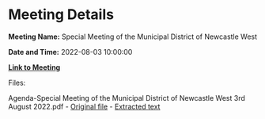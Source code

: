 # Meeting Details

**Meeting Name:** Special Meeting of the Municipal District of Newcastle West

**Date and Time:** 2022-08-03 10:00:00

**[Link to Meeting](https://www.limerick.ie/council/whats-on/special-meeting-municipal-district-newcastle-west-9)**

Files: 

Agenda-Special Meeting of the Municipal District of Newcastle West 3rd August 2022.pdf - [Original file](https://www.limerick.ie/sites/default/files/media/documents/2022-08/00%202022-08-03%20Agenda%20Special%20Meeting%20of%20the%20Municipal%20District%20of%20Newcastle%20West_1.pdf) - [Extracted text](./Agenda-Special%20Meeting%20of%20the%20Municipal%20District%20of%20Newcastle%20West%203rd%20August%202022.md)

